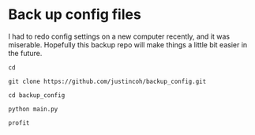 # Back up config files

I had to redo config settings on a new computer recently, and it was miserable. Hopefully this backup repo will make things a little bit easier in the future.

`cd`

`git clone https://github.com/justincoh/backup_config.git`

`cd backup_config`

`python main.py`

`profit`

